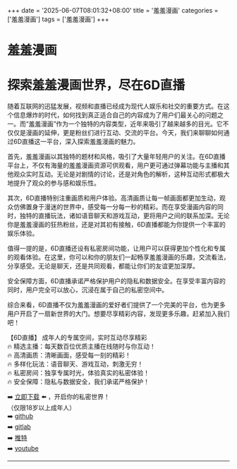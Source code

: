 +++
date = '2025-06-07T08:01:32+08:00'
title = '羞羞漫画'
categories = ['羞羞漫画']
tags = ['羞羞漫画']
+++

# 羞羞漫画

# 探索羞羞漫画世界，尽在6D直播

随着互联网的迅猛发展，视频和直播已经成为现代人娱乐和社交的重要方式。在这个信息爆炸的时代，如何找到真正适合自己的内容成为了用户们最关心的问题之一。而“羞羞漫画”作为一个独特的内容类型，近年来吸引了越来越多的目光。它不仅仅是漫画的延伸，更是粉丝们进行互动、交流的平台。今天，我们来聊聊如何通过6D直播这一平台，深入探索羞羞漫画的魅力。

首先，羞羞漫画以其独特的题材和风格，吸引了大量年轻用户的关注。在6D直播平台上，不仅有海量的羞羞漫画资源可供观看，用户更可通过弹幕功能与主播和其他观众实时互动。无论是对剧情的讨论，还是对角色的解析，这种互动形式都极大地提升了观众的参与感和娱乐性。

其次，6D直播特别注重画质和用户体验。高清画质让每一帧画面都更加生动，观众仿佛置身于漫迷的世界中，感受每一分每一秒的精彩。而在享受漫画内容的同时，独特的直播玩法，诸如语音聊天和游戏互动，更将用户之间的联系加深。无论你是羞羞漫画的狂热粉丝，还是对其初有接触，6D直播都能为你提供一个丰富的娱乐体验。

值得一提的是，6D直播还设有私密房间功能，让用户可以获得更加个性化和专属的观看体验。在这里，你可以和你的朋友们一起畅享羞羞漫画的乐趣，交流看法，分享感受。无论是聊天，还是共同观看，都能让你们的友谊更加深厚。

安全保障方面，6D直播承诺严格保护用户的隐私和数据安全。在享受丰富内容的同时，用户完全可以放心，沉浸在属于自己的私密空间中。

综合来看，6D直播不仅为羞羞漫画的爱好者们提供了一个完美的平台，也为更多用户开启了一扇新世界的大门。想要尽享精彩内容，发现更多乐趣，赶紧加入我们吧！

【6D直播】
成年人的专属空间，实时互动尽享精彩  
🔥 精选主播：每天数百位优质主播在线随时与你互动！  
🔥 高清画质：清晰画面，感受每一刻的精彩！  
🔥 多样化玩法：语音聊天、游戏互动，刺激无穷！  
🔥 私密房间：独享专属时光，体验真实的私密体验！  
🔥 安全保障：隐私与数据安全，我们承诺严格保护！  

➡️ [立即下载](https://down123.s3.ap-east-1.amazonaws.com/down/down.html?channelCode=blog) ⬅️ ，开启你的私密世界！  
（仅限18岁以上成年人）  
➡️ [github](https://aldult-live.github.io/)  
➡️ [gitlab](https://seo-09598d.gitlab.io/)  
➡️ [推特](https://x.com/wegame33)  
➡️ [youtube](https://www.youtube.com/@6Dlive)  

---
